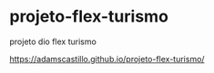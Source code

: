 # projeto-flex-turismo
projeto dio flex turismo

https://adamscastillo.github.io/projeto-flex-turismo/
